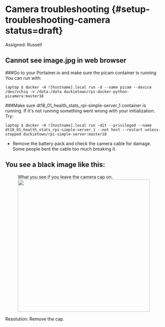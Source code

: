 # Camera troubleshooting {#setup-troubleshooting-camera status=draft}

Assigned: Russell

## Cannot see image.jpg in web browser

###Go to your Portainer.io and make sure the picam container is running
You can run with:

    laptop $ docker -H ![hostname].local run -d --name picam --device /dev/vchiq -v /data:/data duckietown/rpi-docker-python-picamera:master18

###Make sure dt18_01_health_stats_rpi-simple-server_1 container is running.
If it's not running something went wrong with your initialization. Try:<br>

    laptop $ docker -H ![hostname].local run -dit --privileged --name dt18_01_health_stats_rpi-simple-server_1 --net host --restart unless-stopped duckietown/rpi-simple-server:master18

* Remove the battery pack and check the camera cable for damage. Some people bent the cable too much breaking it.

## You see a black image like this:

<figure id="Cap on photo">
    <figcaption>What you see if you leave the camera cap on.</figcaption>
     <img src="capon.png" style='width: 30em'/>
</figure>

Resolution: Remove the cap.
